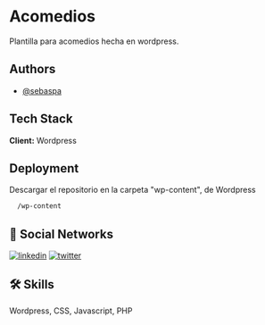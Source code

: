 
# Acomedios

Plantilla para acomedios hecha en wordpress.


## Authors

- [@sebaspa](https://www.github.com/sebaspa)



## Tech Stack

**Client:** Wordpress


## Deployment

Descargar el repositorio en la carpeta "wp-content", de Wordpress

```bash
  /wp-content
```

## 🔗 Social Networks

[![linkedin](https://img.shields.io/badge/linkedin-0A66C2?style=for-the-badge&logo=linkedin&logoColor=white)](https://www.linkedin.com/in/sebaspa)
[![twitter](https://img.shields.io/badge/twitter-1DA1F2?style=for-the-badge&logo=twitter&logoColor=white)](https://twitter.com/sebaspastudio)


## 🛠 Skills
Wordpress, CSS, Javascript, PHP

